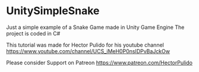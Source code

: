 # UnitySimpleSnake
Just a simple example of a Snake Game made in Unity Game Engine
The project is coded in C#

This tutorial was made for Hector Pulido for his youtube channel 
https://www.youtube.com/channel/UCS_iMeH0P0nsIDPvBaJckOw

Please consider Support on Patreon
https://www.patreon.com/HectorPulido

